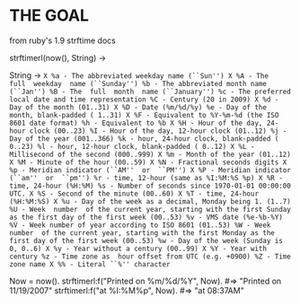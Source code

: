 THE GOAL
========  

from ruby's 1.9 strftime docs

strftimerl(now(), String) ->

String -> 
`
X %a - The abbreviated weekday name (``Sun'')
X %A - The  full  weekday  name (``Sunday'')
  %b - The abbreviated month name (``Jan'')
  %B - The  full  month  name (``January'')
  %c - The preferred local date and time representation
  %C - Century (20 in 2009)
X %d - Day of the month (01..31)
X %D - Date (%m/%d/%y)
  %e - Day of the month, blank-padded ( 1..31)
X %F - Equivalent to %Y-%m-%d (the ISO 8601 date format)
  %h - Equivalent to %b
X %H - Hour of the day, 24-hour clock (00..23)
  %I - Hour of the day, 12-hour clock (01..12)
  %j - Day of the year (001..366)
  %k - hour, 24-hour clock, blank-padded ( 0..23)
  %l - hour, 12-hour clock, blank-padded ( 0..12)
X %L - Millisecond of the second (000..999)
X %m - Month of the year (01..12)
X %M - Minute of the hour (00..59)
X %N - Fractional seconds digits
X %p - Meridian indicator (``AM''  or  ``PM'')
X %P - Meridian indicator (``am''  or  ``pm'')
  %r - time, 12-hour (same as %I:%M:%S %p)
X %R - time, 24-hour (%H:%M)
  %s - Number of seconds since 1970-01-01 00:00:00 UTC.
X %S - Second of the minute (00..60)
X %T - time, 24-hour (%H:%M:%S)
X %u - Day of the week as a decimal, Monday being 1. (1..7)
  %U - Week  number  of the current year,
          starting with the first Sunday as the first
          day of the first week (00..53)
  %v - VMS date (%e-%b-%Y)
  %V - Week number of year according to ISO 8601 (01..53)
  %W - Week  number  of the current year,
          starting with the first Monday as the first
          day of the first week (00..53)
  %w - Day of the week (Sunday is 0, 0..6)
X %y - Year without a century (00..99)
X %Y - Year with century
  %z - Time zone as  hour offset from UTC (e.g. +0900)
  %Z - Time zone name
X %% - Literal ``%'' character
`

   Now = now().
   strftimerl:f("Printed on %m/%d/%Y", Now). #=> "Printed on 11/19/2007"
   strftimerl:f("at %I:%M%p", Now).          #=> "at 08:37AM"

